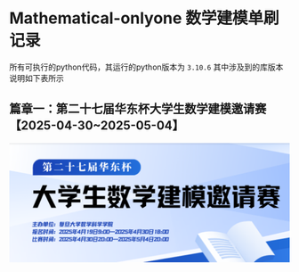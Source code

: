 # Mathematical-onlyone **数学建模单刷记录**

所有可执行的python代码，其运行的python版本为 `3.10.6`
其中涉及到的库版本说明如下表所示

## 篇章一：第二十七届华东杯大学生数学建模邀请赛【2025-04-30~2025-05-04】

![1745835350778](image/README/1745835350778.png)
